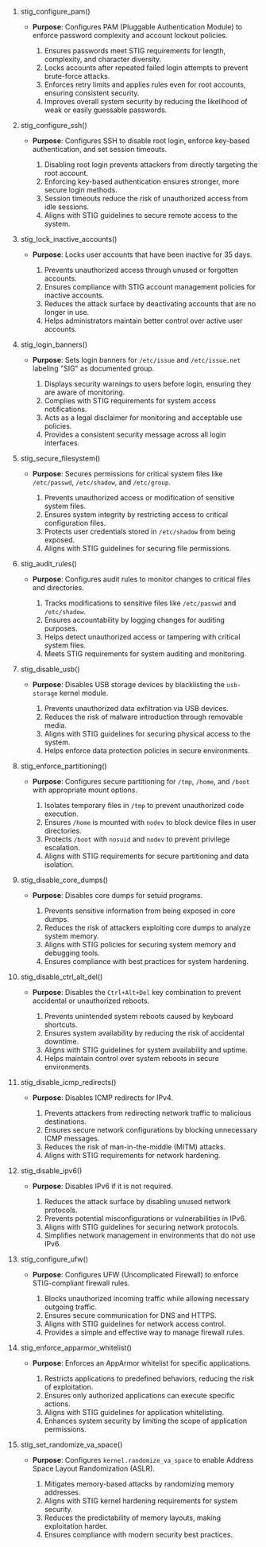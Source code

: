 1. stig_configure_pam()
   - **Purpose**: Configures PAM (Pluggable Authentication Module) to enforce password complexity and account lockout policies.
  
     1. Ensures passwords meet STIG requirements for length, complexity, and character diversity.
     2. Locks accounts after repeated failed login attempts to prevent brute-force attacks.
     3. Enforces retry limits and applies rules even for root accounts, ensuring consistent security.
     4. Improves overall system security by reducing the likelihood of weak or easily guessable passwords.

2. stig_configure_ssh()
   - **Purpose**: Configures SSH to disable root login, enforce key-based authentication, and set session timeouts.
 
     1. Disabling root login prevents attackers from directly targeting the root account.
     2. Enforcing key-based authentication ensures stronger, more secure login methods.
     3. Session timeouts reduce the risk of unauthorized access from idle sessions.
     4. Aligns with STIG guidelines to secure remote access to the system.

3. stig_lock_inactive_accounts()
   - **Purpose**: Locks user accounts that have been inactive for 35 days.
  
     1. Prevents unauthorized access through unused or forgotten accounts.
     2. Ensures compliance with STIG account management policies for inactive accounts.
     3. Reduces the attack surface by deactivating accounts that are no longer in use.
     4. Helps administrators maintain better control over active user accounts.

4. stig_login_banners()
   - **Purpose**: Sets login banners for `/etc/issue` and `/etc/issue.net` labeling "SIG" as documented group. 
   
     1. Displays security warnings to users before login, ensuring they are aware of monitoring.
     2. Complies with STIG requirements for system access notifications.
     3. Acts as a legal disclaimer for monitoring and acceptable use policies.
     4. Provides a consistent security message across all login interfaces.

5. stig_secure_filesystem()
   - **Purpose**: Secures permissions for critical system files like `/etc/passwd`, `/etc/shadow`, and `/etc/group`.
  
     1. Prevents unauthorized access or modification of sensitive system files.
     2. Ensures system integrity by restricting access to critical configuration files.
     3. Protects user credentials stored in `/etc/shadow` from being exposed.
     4. Aligns with STIG guidelines for securing file permissions.

6. stig_audit_rules()
   - **Purpose**: Configures audit rules to monitor changes to critical files and directories.
   
     1. Tracks modifications to sensitive files like `/etc/passwd` and `/etc/shadow`.
     2. Ensures accountability by logging changes for auditing purposes.
     3. Helps detect unauthorized access or tampering with critical system files.
     4. Meets STIG requirements for system auditing and monitoring.

7. stig_disable_usb()
   - **Purpose**: Disables USB storage devices by blacklisting the `usb-storage` kernel module.
 
     1. Prevents unauthorized data exfiltration via USB devices.
     2. Reduces the risk of malware introduction through removable media.
     3. Aligns with STIG guidelines for securing physical access to the system.
     4. Helps enforce data protection policies in secure environments.

8. stig_enforce_partitioning()
   - **Purpose**: Configures secure partitioning for `/tmp`, `/home`, and `/boot` with appropriate mount options.
   
     1. Isolates temporary files in `/tmp` to prevent unauthorized code execution.
     2. Ensures `/home` is mounted with `nodev` to block device files in user directories.
     3. Protects `/boot` with `nosuid` and `nodev` to prevent privilege escalation.
     4. Aligns with STIG requirements for secure partitioning and data isolation.

9. stig_disable_core_dumps()
   - **Purpose**: Disables core dumps for setuid programs.
   
     1. Prevents sensitive information from being exposed in core dumps.
     2. Reduces the risk of attackers exploiting core dumps to analyze system memory.
     3. Aligns with STIG policies for securing system memory and debugging tools.
     4. Ensures compliance with best practices for system hardening.

10. stig_disable_ctrl_alt_del()
    - **Purpose**: Disables the `Ctrl+Alt+Del` key combination to prevent accidental or unauthorized reboots.
    
      1. Prevents unintended system reboots caused by keyboard shortcuts.
      2. Ensures system availability by reducing the risk of accidental downtime.
      3. Aligns with STIG guidelines for system availability and uptime.
      4. Helps maintain control over system reboots in secure environments.

11. stig_disable_icmp_redirects()
    - **Purpose**: Disables ICMP redirects for IPv4.
    
      1. Prevents attackers from redirecting network traffic to malicious destinations.
      2. Ensures secure network configurations by blocking unnecessary ICMP messages.
      3. Reduces the risk of man-in-the-middle (MITM) attacks.
      4. Aligns with STIG requirements for network hardening.

12. stig_disable_ipv6()
    - **Purpose**: Disables IPv6 if it is not required.
  
      1. Reduces the attack surface by disabling unused network protocols.
      2. Prevents potential misconfigurations or vulnerabilities in IPv6.
      3. Aligns with STIG guidelines for securing network protocols.
      4. Simplifies network management in environments that do not use IPv6.

13. stig_configure_ufw()
    - **Purpose**: Configures UFW (Uncomplicated Firewall) to enforce STIG-compliant firewall rules.
  
      1. Blocks unauthorized incoming traffic while allowing necessary outgoing traffic.
      2. Ensures secure communication for DNS and HTTPS.
      3. Aligns with STIG guidelines for network access control.
      4. Provides a simple and effective way to manage firewall rules.

14. stig_enforce_apparmor_whitelist()
    - **Purpose**: Enforces an AppArmor whitelist for specific applications.
  
      1. Restricts applications to predefined behaviors, reducing the risk of exploitation.
      2. Ensures only authorized applications can execute specific actions.
      3. Aligns with STIG guidelines for application whitelisting.
      4. Enhances system security by limiting the scope of application permissions.

15. stig_set_randomize_va_space()
    - **Purpose**: Configures `kernel.randomize_va_space` to enable Address Space Layout Randomization (ASLR).
  
      1. Mitigates memory-based attacks by randomizing memory addresses.
      2. Aligns with STIG kernel hardening requirements for system security.
      3. Reduces the predictability of memory layouts, making exploitation harder.
      4. Ensures compliance with modern security best practices.